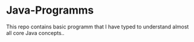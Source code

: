 # Java-Programms

This repo contains basic programm that I have typed to understand almost all core Java concepts..
